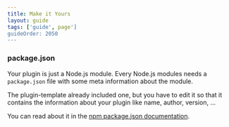 ```yaml
---
title: Make it Yours
layout: guide
tags: ['guide', page']
guideOrder: 2050
---
```


### package.json

Your plugin is just a Node.js module. Every Node.js modules needs a `package.json` file with 
some meta information about the module. 

The plugin-template already included one, but you have to edit it so that it contains the information
about your plugin like name, author, version, ...

You can read about it in the [npm package.json documentation](https://npmjs.org/doc/json.html).
